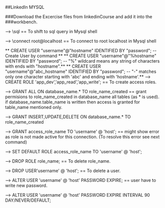 ##LinkedIn MYSQL

###Download the Excercise files from linkedinCourse and add it into the 
###workbench.

--> \sql == To shift to sql query in Mysql shell

--> \connect root@localhost == To connect to root localhost in Mysql shell

** CREATE USER "username"@"hostname" IDENTIFIED BY "password"; -- Create User by command **
** CREATE USER "username"@"%hostname" IDENTIFIED BY "password"; -- "%" wildcard means any string of characters with ends with "hostname".**
** CREATE USER "username"@"abc_hostname" IDENTIFIED BY "password"; -- "-" matches only one character starting with 'abc' and ending with 'hostname'.**
--> CREATE ROLE 'app_dev','app_read','app_write'; == To create access roles.

--> GRANT ALL ON database_name.* TO role_name_created == grant permisions to role_name_created in database_name all tables (as * is used). if database_name.table_name is written then access is granted for table_name mentioned only.

--> GRANT INSERT,UPDATE,DELETE ON database_name.* TO role_name_created

--> GRANT access_role_name TO 'username' @ 'host'; == might show error as role is not made active for this connection. (To resolve this error see next command)

--> SET DEFAULT ROLE access_role_name TO 'username' @ 'host';

--> DROP ROLE role_name; == To delete role_name.

--> DROP USER'username' @ 'host'; == To delete a user.

--> ALTER USER 'username' @ 'host' PASSWORD EXPIRE; == user have to write new password.

--> ALTER USER 'username' @ 'host' PASSWORD EXPIRE INTERVAL 90 DAY/NEVER/DEFAULT; 


